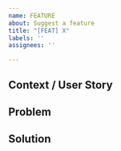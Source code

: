 ```yaml
---
name: FEATURE
about: Suggest a feature
title: "[FEAT] X"
labels: ''
assignees: ''

---
```


## Context / User Story

## Problem

## Solution
